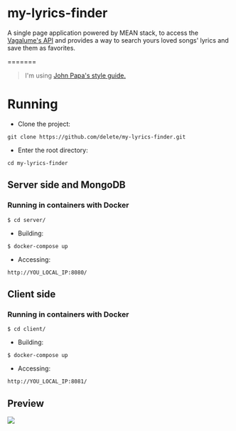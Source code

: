 # my-lyrics-finder
A single page application powered by MEAN stack, to access the [Vagalume's API](http://api.vagalume.com.br/) 
and provides a way to search yours loved songs' lyrics and save them as favorites.

=======

>I'm using [John Papa's style guide.](https://github.com/johnpapa/angular-styleguide/blob/master/a1/README.md)

# Running

* Clone the project:
```
git clone https://github.com/delete/my-lyrics-finder.git
```

* Enter the root directory:

```
cd my-lyrics-finder
```

## Server side and MongoDB

### Running in containers with Docker

```
$ cd server/
```

* Building:
```
$ docker-compose up
```

* Accessing:

```
http://YOU_LOCAL_IP:8080/
```


## Client side


### Running in containers with Docker

```
$ cd client/
```

* Building:
```
$ docker-compose up
```

* Accessing:

```
http://YOU_LOCAL_IP:8081/
```


## Preview

![](http://i.imgur.com/aclWvUc.png)


